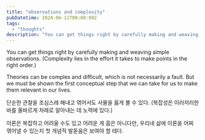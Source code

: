 ```yaml
---
title: "observations and complexity"
pubDatetime: 2024-06-11T00:00:00Z
tags:
  - "thoughts"
description: "You can get things right by carefully making and weaving simple observations. (Complexity lies in the effort it takes to make points in the right order.)"
---
```


You can get things right by carefully making and weaving simple observations.
(Complexity lies in the effort it takes to make points in the right order.)

Theories can be complex and difficult, which is not necessarily a fault. But we must be shown the first conceptual step that we can take for us to make them relevant in our lives.

단순한 관찰을 조심스레 해내고 엮어서도 사물을 옳게 볼 수 있다.
(복잡성은 이러저러한 바를 올바르게 차례로 알아내는 데 노력에 있다.)

이론은 복잡하고 어려울 수도 있고 어려운 게 흠은 아니다만, 우리네 삶에 이론을 어찌 엮어낼 수 있는지 첫 개념적 발돋움은 보여야 할 테다.
